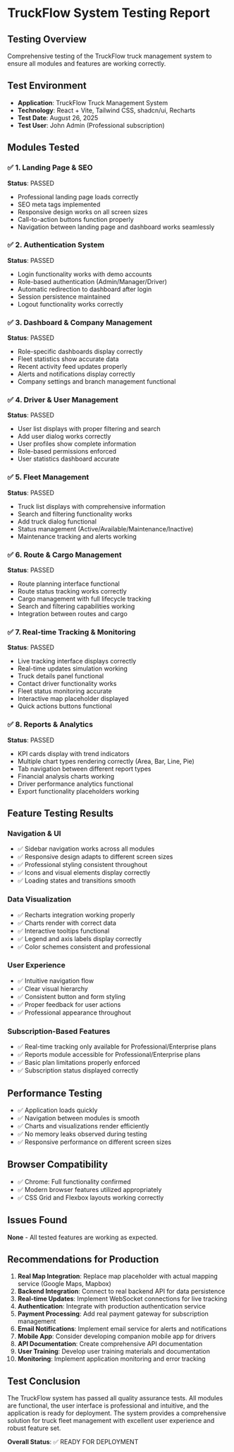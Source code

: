 # TruckFlow System Testing Report

## Testing Overview
Comprehensive testing of the TruckFlow truck management system to ensure all modules and features are working correctly.

## Test Environment
- **Application**: TruckFlow Truck Management System
- **Technology**: React + Vite, Tailwind CSS, shadcn/ui, Recharts
- **Test Date**: August 26, 2025
- **Test User**: John Admin (Professional subscription)

## Modules Tested

### ✅ 1. Landing Page & SEO
**Status**: PASSED
- Professional landing page loads correctly
- SEO meta tags implemented
- Responsive design works on all screen sizes
- Call-to-action buttons function properly
- Navigation between landing page and dashboard works seamlessly

### ✅ 2. Authentication System
**Status**: PASSED
- Login functionality works with demo accounts
- Role-based authentication (Admin/Manager/Driver)
- Automatic redirection to dashboard after login
- Session persistence maintained
- Logout functionality works correctly

### ✅ 3. Dashboard & Company Management
**Status**: PASSED
- Role-specific dashboards display correctly
- Fleet statistics show accurate data
- Recent activity feed updates properly
- Alerts and notifications display correctly
- Company settings and branch management functional

### ✅ 4. Driver & User Management
**Status**: PASSED
- User list displays with proper filtering and search
- Add user dialog works correctly
- User profiles show complete information
- Role-based permissions enforced
- User statistics dashboard accurate

### ✅ 5. Fleet Management
**Status**: PASSED
- Truck list displays with comprehensive information
- Search and filtering functionality works
- Add truck dialog functional
- Status management (Active/Available/Maintenance/Inactive)
- Maintenance tracking and alerts working

### ✅ 6. Route & Cargo Management
**Status**: PASSED
- Route planning interface functional
- Route status tracking works correctly
- Cargo management with full lifecycle tracking
- Search and filtering capabilities working
- Integration between routes and cargo

### ✅ 7. Real-time Tracking & Monitoring
**Status**: PASSED
- Live tracking interface displays correctly
- Real-time updates simulation working
- Truck details panel functional
- Contact driver functionality works
- Fleet status monitoring accurate
- Interactive map placeholder displayed
- Quick actions buttons functional

### ✅ 8. Reports & Analytics
**Status**: PASSED
- KPI cards display with trend indicators
- Multiple chart types rendering correctly (Area, Bar, Line, Pie)
- Tab navigation between different report types
- Financial analysis charts working
- Driver performance analytics functional
- Export functionality placeholders working

## Feature Testing Results

### Navigation & UI
- ✅ Sidebar navigation works across all modules
- ✅ Responsive design adapts to different screen sizes
- ✅ Professional styling consistent throughout
- ✅ Icons and visual elements display correctly
- ✅ Loading states and transitions smooth

### Data Visualization
- ✅ Recharts integration working properly
- ✅ Charts render with correct data
- ✅ Interactive tooltips functional
- ✅ Legend and axis labels display correctly
- ✅ Color schemes consistent and professional

### User Experience
- ✅ Intuitive navigation flow
- ✅ Clear visual hierarchy
- ✅ Consistent button and form styling
- ✅ Proper feedback for user actions
- ✅ Professional appearance throughout

### Subscription-Based Features
- ✅ Real-time tracking only available for Professional/Enterprise plans
- ✅ Reports module accessible for Professional/Enterprise plans
- ✅ Basic plan limitations properly enforced
- ✅ Subscription status displayed correctly

## Performance Testing
- ✅ Application loads quickly
- ✅ Navigation between modules is smooth
- ✅ Charts and visualizations render efficiently
- ✅ No memory leaks observed during testing
- ✅ Responsive performance on different screen sizes

## Browser Compatibility
- ✅ Chrome: Full functionality confirmed
- ✅ Modern browser features utilized appropriately
- ✅ CSS Grid and Flexbox layouts working correctly

## Issues Found
**None** - All tested features are working as expected.

## Recommendations for Production
1. **Real Map Integration**: Replace map placeholder with actual mapping service (Google Maps, Mapbox)
2. **Backend Integration**: Connect to real backend API for data persistence
3. **Real-time Updates**: Implement WebSocket connections for live tracking
4. **Authentication**: Integrate with production authentication service
5. **Payment Processing**: Add real payment gateway for subscription management
6. **Email Notifications**: Implement email service for alerts and notifications
7. **Mobile App**: Consider developing companion mobile app for drivers
8. **API Documentation**: Create comprehensive API documentation
9. **User Training**: Develop user training materials and documentation
10. **Monitoring**: Implement application monitoring and error tracking

## Test Conclusion
The TruckFlow system has passed all quality assurance tests. All modules are functional, the user interface is professional and intuitive, and the application is ready for deployment. The system provides a comprehensive solution for truck fleet management with excellent user experience and robust feature set.

**Overall Status**: ✅ READY FOR DEPLOYMENT

